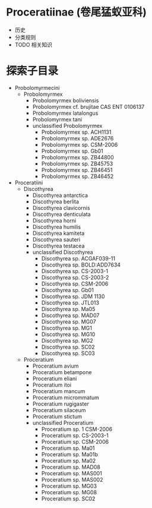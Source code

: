 # Proceratiinae (卷尾猛蚁亚科)

* 历史
* 分类规则
* TODO 相关知识

# 探索子目录

* Probolomyrmecini
    + Probolomyrmex   
        * Probolomyrmex boliviensis   
        * Probolomyrmex cf. brujitae CAS ENT 0106137   
        * Probolomyrmex latalongus   
        * Probolomyrmex tani   
        * unclassified Probolomyrmex   
            + Probolomyrmex sp. ACH1131   
            + Probolomyrmex sp. ADE2676   
            + Probolomyrmex sp. CSM-2006   
            + Probolomyrmex sp. Gb01   
            + Probolomyrmex sp. ZB44800   
            + Probolomyrmex sp. ZB45753   
            + Probolomyrmex sp. ZB46451   
            + Probolomyrmex sp. ZB46452
* Proceratiini  
    + Discothyrea  
        * Discothyrea antarctica   
        * Discothyrea berlita   
        * Discothyrea clavicornis   
        * Discothyrea denticulata   
        * Discothyrea horni   
        * Discothyrea humilis   
        * Discothyrea kamiteta   
        * Discothyrea sauteri   
        * Discothyrea testacea   
        * unclassified Discothyrea   
            + Discothyrea sp. ACGAF039-11   
            + Discothyrea sp. BOLD:ADD7634   
            + Discothyrea sp. CS-2003-1   
            + Discothyrea sp. CS-2003-2   
            + Discothyrea sp. CSM-2006   
            + Discothyrea sp. Gb01   
            + Discothyrea sp. JDM 1130   
            + Discothyrea sp. JTL013   
            + Discothyrea sp. Ma05   
            + Discothyrea sp. MAD07   
            + Discothyrea sp. MG07   
            + Discothyrea sp. MG1   
            + Discothyrea sp. MG10   
            + Discothyrea sp. MG2   
            + Discothyrea sp. SC02   
            + Discothyrea sp. SC03   
    + Proceratium 
        * Proceratium avium   
        * Proceratium betampone   
        * Proceratium eliani   
        * Proceratium itoi   
        * Proceratium mancum   
        * Proceratium micrommatum   
        * Proceratium rugigaster   
        * Proceratium silaceum   
        * Proceratium stictum   
        * unclassified Proceratium   
            + Proceratium sp. 1 CSM-2006   
            + Proceratium sp. CS-2003-1   
            + Proceratium sp. CSM-2006   
            + Proceratium sp. Ma01   
            + Proceratium sp. Ma01b   
            + Proceratium sp. Ma02   
            + Proceratium sp. MAD08   
            + Proceratium sp. MAS001   
            + Proceratium sp. MAS002   
            + Proceratium sp. MG03   
            + Proceratium sp. MG08   
            + Proceratium sp. SC02   

